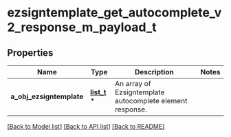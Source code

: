 # ezsigntemplate_get_autocomplete_v2_response_m_payload_t

## Properties
Name | Type | Description | Notes
------------ | ------------- | ------------- | -------------
**a_obj_ezsigntemplate** | [**list_t**](ezsigntemplate_autocomplete_element_response.md) \* | An array of Ezsigntemplate autocomplete element response. | 

[[Back to Model list]](../README.md#documentation-for-models) [[Back to API list]](../README.md#documentation-for-api-endpoints) [[Back to README]](../README.md)


